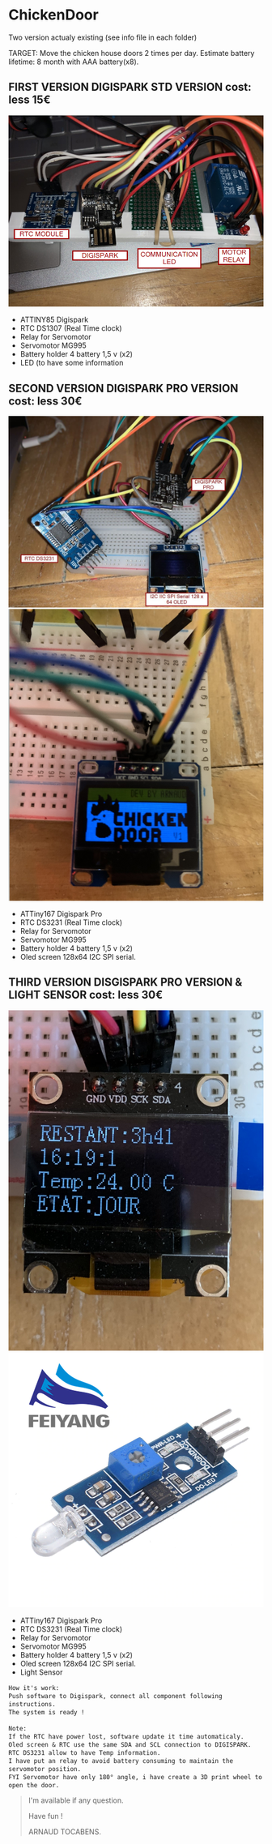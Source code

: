 # ChickenDoor
Two version actualy existing (see info file in each folder)

TARGET:
Move the chicken house doors 2 times per day.
Estimate battery lifetime: 8 month with AAA battery(x8).


## FIRST VERSION DIGISPARK STD VERSION cost: less 15€
![FIRSTVERSION](https://github.com/Pidow/ChickenDoor/blob/master/1.first%20WITH%20DIGISPARK/1.Assy%20view/REAL%20VIEW.png?raw=true)
*   ATTINY85 Digispark
*   RTC DS1307 (Real Time clock)
*   Relay for Servomotor
*   Servomotor MG995
*   Battery holder 4 battery 1,5 v (x2)
*   LED (to have some information

## SECOND VERSION DIGISPARK PRO VERSION cost: less 30€
![SECOND VERSION](https://github.com/Pidow/ChickenDoor/blob/master/2.Rebuild%20with%20DIGISPARK%20PRO/1.Assy%20view/0.Definition.jpg?raw=true)
![SCREENLOGO](https://github.com/Pidow/ChickenDoor/blob/master/2.Rebuild%20with%20DIGISPARK%20PRO/1.Assy%20view/1.Setup.png?raw=true)
*   ATTiny167 Digispark Pro
*   RTC DS3231 (Real Time clock)
*   Relay for Servomotor
*   Servomotor MG995
*   Battery holder 4 battery 1,5 v (x2)
*   Oled screen 128x64 I2C SPI serial.

## THIRD VERSION DISGISPARK PRO VERSION & LIGHT SENSOR cost: less 30€ 
![SCREENLOGO](https://github.com/Pidow/ChickenDoor/blob/master/3.With%20light%20sensor/1.Assy%20view/IMG_0202.jpg?raw=true)
![SCREENLOGO](https://github.com/Pidow/ChickenDoor/blob/master/3.With%20light%20sensor/1.Assy%20view/Light%20Sensor.jpg?raw=true)
*   ATTiny167 Digispark Pro
*   RTC DS3231 (Real Time clock)
*   Relay for Servomotor
*   Servomotor MG995
*   Battery holder 4 battery 1,5 v (x2)
*   Oled screen 128x64 I2C SPI serial.
*   Light Sensor
```
How it's work:
Push software to Digispark, connect all component following instructions.
The system is ready !

Note:
If the RTC have power lost, software update it time automaticaly.
Oled screen & RTC use the same SDA and SCL connection to DIGISPARK.
RTC DS3231 allow to have Temp information.
I have put an relay to avoid battery consuming to maintain the servomotor position.
FYI Servomotor have only 180° angle, i have create a 3D print wheel to open the door.
```

> I'm available if any question.
> 
> Have fun !
> 
>    ARNAUD TOCABENS.
